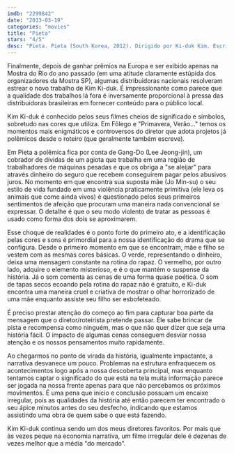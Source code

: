 ```yaml
---
imdb: "2299842"
date: "2013-03-19"
categories: "movies"
title: "Pieta"
stars: "4/5"
desc: "Pieta. Pieta (South Korea, 2012). Dirigido por Ki-duk Kim. Escrito por Ki-duk Kim. Com Min-soo Jo, Jung-Jin Lee, Ki-Hong Woo, Eunjin Kang, Jae-ryong Cho, Myeong-ja Lee, Jun-seok Heo, Se-in Kwon, Mun-su Song."
---
```

Finalmente, depois de ganhar prêmios na Europa e ser exibido apenas na Mostra do Rio do ano passado (em uma atitude claramente estúpida dos organizadores da Mostra SP), algumas distribuidoras nacionais resolveram estrear o novo trabalho de Kim Ki-duk. É impressionante como parece que a qualidade dos trabalhos lá fora é inversamente proporcional à pressa das distribuidoras brasileiras em fornecer conteúdo para o público local.

Kim Ki-duk é conhecido pelos seus filmes cheios de significado e símbolos, sobretudo nas cores que utiliza. Em Fôlego e "Primavera, Verão..." temos os momentos mais enigmáticos e controversos do diretor que adota projetos já polêmicos desde o roteiro (que geralmente também escreve).

Em Pieta a polêmica fica por conta de Gang-Do (Lee Jeong-jin), um cobrador de dívidas de um agiota que trabalha em uma região de trabalhadores de máquinas pesadas e que os obriga a "se aleijar" para através dinheiro do seguro que recebem conseguirem pagar pelos abusivos juros. No momento em que encontra sua suposta mãe (Jo Min-su) o seu estilo de vida fundado em uma violência praticamente primitiva (ele leva os animais que come ainda vivos) é questionado pelos seus primeiros sentimentos de afeição que procuram uma maneira nada convencional se expressar. O detalhe é que o seu modo violento de tratar as pessoas é usado como forma dos dois se aproximarem.

Esse choque de realidades é o ponto forte do primeiro ato, e a identificação pelas cores e sons é primordial para a nossa identificação do drama que se configura. Desde o primeiro momento em que se encontram, mãe e filho se vestem com as mesmas cores básicas. O verde, representando o dinheiro, deixa uma mensagem constante na rotina do rapaz. O vermelho, por outro lado, adquire o elemento misterioso, e é o que mantém o suspense da história. Já o som comenta as cenas de uma forma quase poética. O som de tapas secos ecoando pela rotina do rapaz não é gratuito, e Ki-duk encontra uma maneira cruel e criativa de mostrar o olhar horrorizado de uma mãe enquanto assiste seu filho ser esbofeteado.

É preciso prestar atenção do começo ao fim para capturar boa parte da mensagem que o diretor/roteirista pretende passar. Ele sabe brincar de pista e recompensa como ninguém, mas o que não quer dizer que seja uma história fácil. O impacto de algumas cenas conseguem desviar nossa atenção e os nossos pensamentos muito rapidamente.

Ao chegarmos no ponto de virada da história, igualmente impactante, a narrativa desvanece um pouco. Problemas na estrutura enfraquecem os acontecimentos logo após a nossa descoberta principal, mas enquanto tentamos captar o significado do que está na tela muita informação parece ser jogada na nossa frente apenas para que não percebamos os próximos movimentos. É uma pena que início e conclusão possuam um encaixe irregular, pois as qualidades da história até então parecem ter encontrado o seu ápice minutos antes do seu desfecho, indicando que estamos assistindo uma obra de quem sabe o que está fazendo.

Kim Ki-duk continua sendo um dos meus diretores favoritos. Por mais que às vezes peque na economia narrativa, um filme irregular dele é dezenas de vezes melhor que a média "do mercado".

